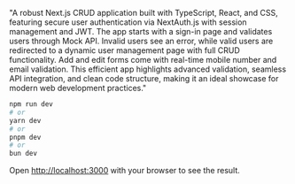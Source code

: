 "A robust Next.js CRUD application built with TypeScript, React, and CSS, featuring secure user authentication via NextAuth.js with session management and JWT. The app starts with a sign-in page and validates users through Mock API. Invalid users see an error, while valid users are redirected to a dynamic user management page with full CRUD functionality. Add and edit forms come with real-time mobile number and email validation. This efficient app highlights advanced validation, seamless API integration, and clean code structure, making it an ideal showcase for modern web development practices."

```bash
npm run dev
# or
yarn dev
# or
pnpm dev
# or
bun dev
```

Open [http://localhost:3000](http://localhost:3000) with your browser to see the result.






